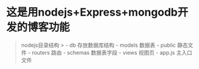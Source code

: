 # 这是用nodejs+Express+mongodb开发的博客功能

>nodejs目录结构
    > - db 存放数据库结构
      - models 数据表
      - public 静态文件
      - routers 路由
      - schemas 数据表字段
      - views 视图页
      - app.js 主入口文件
